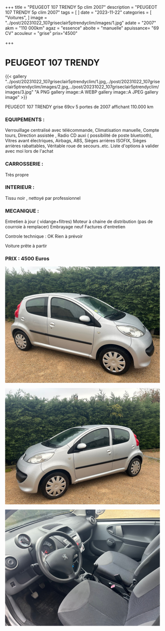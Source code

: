 +++
title = "PEUGEOT 107 TRENDY 5p clim 2007"
description = "PEUGEOT 107 TRENDY 5p clim 2007"
tags = [
]
date = "2023-11-22"
categories = [
    "Voitures",
]
image = "../post/20231022_107griseclair5ptrendyclim/images/1.jpg"
adate = "2007"
akm = "110 000km"
agaz = "essence"
aboite = "manuelle"
apuissance= "69 CV"
acouleur = "grise"
prix="4500"

+++

# PEUGEOT 107 TRENDY

{{< gallery "../post/20231022_107griseclair5ptrendyclim/1.jpg,../post/20231022_107griseclair5ptrendyclim/images/2.jpg,../post/20231022_107griseclair5ptrendyclim/images/3.jpg" "A PNG gallery image::A WEBP gallery image::A JPEG gallery image" >}}


PEUGEOT 107  TRENDY grise 69cv 5 portes de 2007 affichant 110.000 km


### EQUIPEMENTS :
Verrouillage centralisé avec télécommande, Climatisation manuelle, Compte tours, Direction assistée , Radio CD auxi ( possibilité de poste bluetooth), Vitres avant électriques, Airbags, ABS, Sièges arrières ISOFIX, Sièges arrières rabattables, Véritable roue de secours..etc.
Liste d'options à valider avec moi lors de l'achat

### CARROSSERIE :
Très propre 


### INTERIEUR :
Tissu noir , nettoyé par professionnel

### MECANIQUE :
Entretien à jour ( vidange+filtres)
Moteur à chaine de distribution (pas de courroie à remplacer)
Embrayage neuf
Factures d'entretien


Controle technique : OK
Rien à prévoir


Voiture prête à partir


### PRIX : 4500 Euros


<!-- more -->


![](images/1.jpg)

![](images/2.jpg)

![](images/3.jpg)

